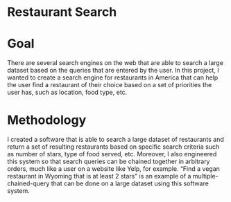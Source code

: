 # Restaurant Search

# Goal

There are several search engines on the web that are able to search a large dataset based on the queries that are entered by the user. In this project, I wanted to create a search engine for restaurants in America that can help the user find a restaurant of their choice based on a set of priorities the user has, such as location, food type, etc.

# Methodology

I created a software that is able to search a large dataset of restaurants and return a set of resulting restaurants based on specific search criteria such as number of stars, type of food served, etc. Moreover, I also engineered this system so that search queries can be chained together in arbitrary orders, much like a user on a website like Yelp, for example. “Find a vegan restaurant in Wyoming that is at least 2 stars” is an example of a multiple-chained-query that can be done on a large dataset using this software system. 
